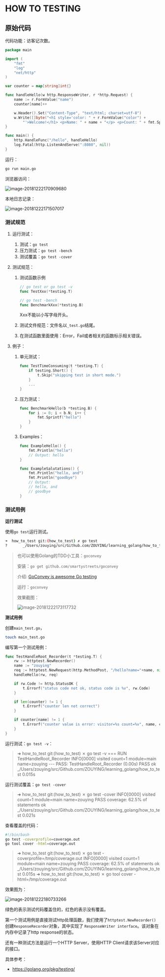# HOW TO TESTING



## 原始代码

代码功能：访客记次数。

```go
package main

import (
	"fmt"
	"log"
	"net/http"
)

var counter = map[string]int{}

func handleHello(w http.ResponseWriter, r *http.Request) {
	name := r.FormValue("name")
	counter[name]++

	w.Header().Set("Content-Type", "text/html; charset=utf-8")
	w.Write([]byte("<h1 style='color: " + r.FormValue("color") +
		"'>Welcome!</h1> <p>Name: " + name + "</p> <p>Count: " + fmt.Sprint(counter[name]) + "</p>"))
}

func main() {
	http.HandleFunc("/hello", handleHello)
	log.Fatal(http.ListenAndServe(":8080", nil))
}
```



运行：

```bash
go run main.go
```



浏览器访问：

![image-20181222170909680](./assets/image-20181222170909680-5469749.png)

本地日志记录：

![image-20181222171507017](./assets/image-20181222171507017.jpg)



### 测试规范

1. 运行测试：

   1. 测试：`go test`
   2. 压力测试：`go test -bench`
   3. 测试覆盖：`go test -cover`

2. 测试规范：

   1. 测试函数示例

      ```go
      // go test or go test -v
      func TestXxx(*testing.T)
      
      // go test -bench
      func BenchmarkXxx(*testing.B)
      ```

      Xxx不能以小写字母开头。

   2. 测试文件规范：文件名以`_test.go`结尾。

   3. 在测试函数里面使用：Error，Fail或者相关的函数标示相关错误。

3. 例子：

   1. 单元测试：

      ```go
      func TestTimeConsuming(t *testing.T) {
          if testing.Short() {
              t.Skip("skipping test in short mode.")
          }
          ...
      }
      ```

   2. 压力测试：

      ```go
      func BenchmarkHello(b *testing.B) {
          for i := 0; i < b.N; i++ {
              fmt.Sprintf("hello")
          }
      }
      ```

   3. Examples：

      ```go
      func ExampleHello() {
          fmt.Println("hello")
          // Output: hello
      }
      
      func ExampleSalutations() {
          fmt.Println("hello, and")
          fmt.Println("goodbye")
          // Output:
          // hello, and
          // goodbye
      }
      ```



### 测试用例



**运行测试**

使用`go test`运行测试。

```bash
➜  how_to_test git:(how_to_test) ✗ go test
?       _/Users/zouying/src/Github.com/ZOUYING/learning_golang/how_to_test      [no test files]
```



> 也可以使用Golang的TDD小工具：`goconvey`
>
> 安装：`go get github.com/smartystreets/goconvey`
>
> 介绍: [GoConvey is awesome Go testing](https://github.com/smartystreets/goconvey)
>
> 运行：`goconvey`
>
> 效果截图：
>
> ![image-20181222173117732](./assets/image-20181222173117732-5471077.png)



**测试用例**

创建`main_test.go`，

```bash
touch main_test.go
```

编写第一个测试用例：

```go
func TestHandleRoot_Recorder(t *testing.T) {
	rw := httptest.NewRecorder()
	name := "zouying"
	req := httptest.NewRequest(http.MethodPost, "/hello?name="+name, nil)
	handleHello(rw, req)

	if rw.Code != http.StatusOK {
		t.Errorf("status code not ok, status code is %v", rw.Code)
	}

	if len(counter) != 1 {
		t.Errorf("counter len not correct")
	}

	if counter[name] != 1 {
		t.Errorf("counter value is error: visitor=%s count=%v", name, counter[name])
	}
}
```



运行测试：`go test -v`：

> ➜  how_to_test git:(how_to_test) ✗ go test -v
> === RUN   TestHandleRoot_Recorder
> INFO[0000] visited                                       count=1 module=main name=zouying
> --- PASS: TestHandleRoot_Recorder (0.00s)
> PASS
> ok      _/Users/zouying/src/Github.com/ZOUYING/learning_golang/how_to_test      0.015s



运行测试覆盖：`go test -cover`

> ➜  how_to_test git:(how_to_test) ✗ go test -cover
> INFO[0000] visited                                       count=1 module=main name=zouying
> PASS
> coverage: 62.5% of statements
> ok      _/Users/zouying/src/Github.com/ZOUYING/learning_golang/how_to_test      0.021s



查看覆盖的代码：

```bash
#!/bin/bash
go test -coverprofile=coverage.out
go tool cover -html=coverage.out
```



> ➜  how_to_test git:(how_to_test) ✗ go test -coverprofile=/tmp/coverage.out
> INFO[0000] visited                                       count=1 module=main name=zouying
> PASS
> coverage: 62.5% of statements
> ok      _/Users/zouying/src/Github.com/ZOUYING/learning_golang/how_to_test      0.015s
> ➜  how_to_test git:(how_to_test) ✗ go tool cover -html=/tmp/coverage.out

效果图为：

![image-20181222180733266](./assets/image-20181222180733266-5473253.png)



绿色的表示测试代码覆盖住的，红色的表示没有覆盖。



第一个测试用例是直接测试http处理函数，我们使用了`httptest.NewRecorder()`创建`ResponseRecorder`对象，其中实现了 `ResponseWriter interface`。该对象在内存中记录了http response的状态。



还有一种测试方法是运行一个HTTP Server，使用HTTP Client请求该Server对应的接口。









具体参考：

- https://golang.org/pkg/testing/